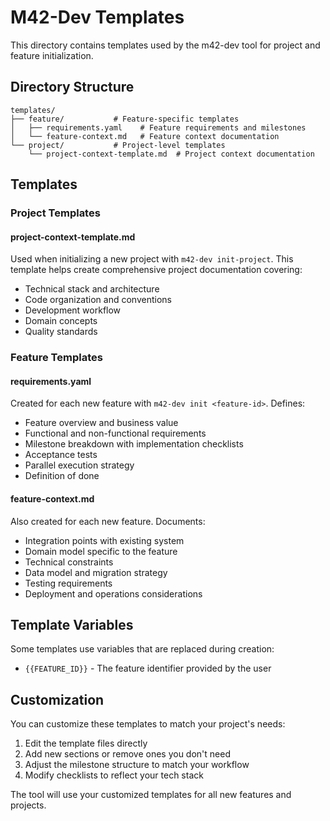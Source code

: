 # M42-Dev Templates

This directory contains templates used by the m42-dev tool for project and feature initialization.

## Directory Structure

```
templates/
├── feature/           # Feature-specific templates
│   ├── requirements.yaml    # Feature requirements and milestones
│   └── feature-context.md   # Feature context documentation
└── project/           # Project-level templates
    └── project-context-template.md  # Project context documentation
```

## Templates

### Project Templates

#### project-context-template.md
Used when initializing a new project with `m42-dev init-project`. This template helps create comprehensive project documentation covering:
- Technical stack and architecture
- Code organization and conventions
- Development workflow
- Domain concepts
- Quality standards

### Feature Templates

#### requirements.yaml
Created for each new feature with `m42-dev init <feature-id>`. Defines:
- Feature overview and business value
- Functional and non-functional requirements
- Milestone breakdown with implementation checklists
- Acceptance tests
- Parallel execution strategy
- Definition of done

#### feature-context.md
Also created for each new feature. Documents:
- Integration points with existing system
- Domain model specific to the feature
- Technical constraints
- Data model and migration strategy
- Testing requirements
- Deployment and operations considerations

## Template Variables

Some templates use variables that are replaced during creation:
- `{{FEATURE_ID}}` - The feature identifier provided by the user

## Customization

You can customize these templates to match your project's needs:
1. Edit the template files directly
2. Add new sections or remove ones you don't need
3. Adjust the milestone structure to match your workflow
4. Modify checklists to reflect your tech stack

The tool will use your customized templates for all new features and projects.